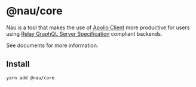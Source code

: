 # @nau/core

Nau is a tool that makes the use of [Apollo Client](https://github.com/apollographql/apollo-client) more productive for users using [Relay GraphQL Server Specification](https://relay.dev/docs/guides/graphql-server-specification) compliant backends.

See documents for more information.

## Install

```sh
yarn add @nau/core
```
